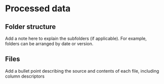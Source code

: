 # Processed data

## Folder structure
Add a note here to explain the subfolders (if applicable). For example, folders can be arranged by date or version.

## Files
Add a bullet point describing the source and contents of each file, including column descriptors
